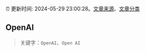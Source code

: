 :alarm_clock: 更新时间: 2024-05-29 23:00:28。[文章来源](/README.md)、[文章分类](/TAGS.md)

## OpenAI


> 关键字：`OpenAI`、`Open AI`



